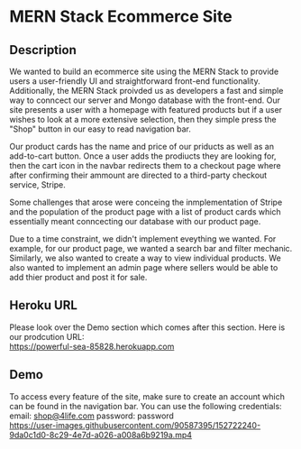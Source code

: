 # MERN Stack Ecommerce Site

## Description
We wanted to build an ecommerce site using the MERN Stack to provide users a user-friendly UI and straightforward front-end functionality. Additionally, the MERN Stack proivded us as developers a fast and simple way to conncect our server and Mongo database with the front-end. Our site presents a user with a homepage with featured products but if a user wishes to look at a more extensive selection, then they simple press the "Shop" button in our easy to read navigation bar. 

Our product cards has the name and price of our priducts as well as an add-to-cart button. Once a user adds the prodiucts they are looking for, then the cart icon in the navbar redirects them to a checkout page where after confirming their ammount are directed to a third-party checkout service, Stripe. 

Some challenges that arose were conceing the inmplementation of Stripe and the population of the product page with a list of product cards which essentially meant conncecting our database with our product page. 

Due to a time constraint, we didn't implement eveything we wanted. For example, for our product page, we wanted a search bar and filter mechanic. Similarly, we also wanted to create a way to view individual products. We also wanted to implement an admin page where sellers would be able to add thier product and post it for sale. 

## Heroku URL
Please look over the Demo section which comes after this section.
Here is our prodcution URL:
<br>
https://powerful-sea-85828.herokuapp.com

## Demo
To access every feature of the site, make sure to create an account which can be found in the navigation bar. You can use the following credentials: 
<br>
email: shop@4life.com
password: password
<br>
https://user-images.githubusercontent.com/90587395/152722240-9da0c1d0-8c29-4e7d-a026-a008a6b9219a.mp4

